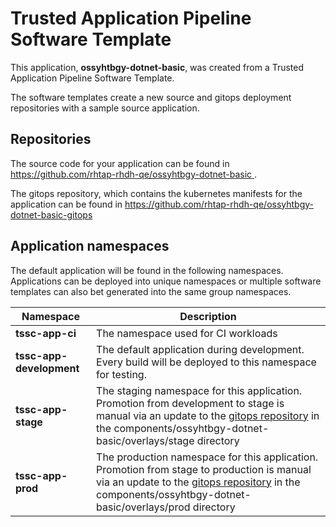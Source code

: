 # Trusted Application Pipeline Software Template

This application, **ossyhtbgy-dotnet-basic**, was created from a Trusted Application Pipeline Software Template.

The software templates create a new source and gitops deployment repositories with a sample source application. 

## Repositories

The source code for your application can be found in [https://github.com/rhtap-rhdh-qe/ossyhtbgy-dotnet-basic ](https://github.com/rhtap-rhdh-qe/ossyhtbgy-dotnet-basic ).
 
The gitops repository, which contains the kubernetes manifests for the application can be found in 
[https://github.com/rhtap-rhdh-qe/ossyhtbgy-dotnet-basic-gitops ](https://github.com/rhtap-rhdh-qe/ossyhtbgy-dotnet-basic-gitops ) 

## Application namespaces 

The default application will be found in the following namespaces. Applications can be deployed into unique namespaces or multiple software templates can also bet generated into the same group namespaces.  

|  Namespace   |  Description   |  
| -------- | -------- |
| **tssc-app-ci** | The namespace used for CI workloads |
| **tssc-app-development** | The default application during development. Every build will be deployed to this namespace for testing. |
| **tssc-app-stage** | The staging namespace for this application. Promotion from development to stage is manual via an update to the [gitops repository](https://github.com/rhtap-rhdh-qe/ossyhtbgy-dotnet-basic-gitops ) in the components/ossyhtbgy-dotnet-basic/overlays/stage directory |
| **tssc-app-prod** | The production namespace for this application. Promotion from stage to production is manual via an update to the [gitops repository](https://github.com/rhtap-rhdh-qe/ossyhtbgy-dotnet-basic-gitops ) in the components/ossyhtbgy-dotnet-basic/overlays/prod directory |